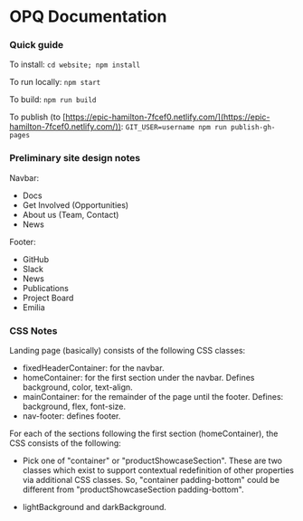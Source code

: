 # OPQ Documentation

### Quick guide

To install: `cd website; npm install`

To run locally: `npm start`

To build: `npm run build`

To publish (to [https://epic-hamilton-7fcef0.netlify.com/](https://epic-hamilton-7fcef0.netlify.com/)): `GIT_USER=username npm run publish-gh-pages`

### Preliminary site design notes

Navbar:

  * Docs
  * Get Involved (Opportunities)
  * About us (Team, Contact)
  * News
  
  
  
Footer:

  * GitHub
  * Slack
  * News
  * Publications
  * Project Board
  * Emilia
  

### CSS Notes

Landing page (basically) consists of the following CSS classes:

 * fixedHeaderContainer: for the navbar. 
 * homeContainer: for the first section under the navbar. Defines background, color, text-align.
 * mainContainer: for the remainder of the page until the footer. Defines: background, flex, font-size.
 * nav-footer: defines footer. 
 
For each of the sections following the first section (homeContainer), the CSS consists of the following:

  * Pick one of "container" or "productShowcaseSection". These are two classes which exist to support contextual redefinition of other properties via additional CSS classes.  So, "container padding-bottom" could be different from "productShowcaseSection padding-bottom".
  
  * lightBackground and darkBackground.
  
